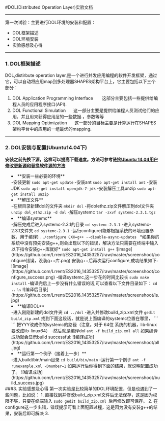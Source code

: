 #DOL(Distributed Operation Layer)实验文档

------
第一次试验：主要进行DOL环境的安装和配置：
 * DOL框架描述
 * DOL环境安装
 * 实验感想及心得
 
----------

### 1. DOL框架描述

 DOL,distirbute operation layer,是一个进行并发应用编程的软件开发框架，通过它，可以自动将应用map到多处理器SHAPES架构平台上，它主要包括以下三个部分：
1. DOL Application Programming Interface
   &ensp;&ensp;&ensp; 这部分主要包括一些提供给编程人员的应用程序接口(API).
2. DOL Functional Simulation
    &ensp;&ensp;&ensp;这一部分主要是提供给编程人员测试他们的应用，并且用来获得应用层的一些数据.，参数等等
3. DOL Mapping Optimization
    &ensp;&ensp;&ensp;这一部分的目标主要是计算运行在SHAPES架构平台中的应用的一组最优的mapping.
 ---
### 2. DOL安装与配置(Ubuntu14.04下)
**安装之前先换下源，这样可以提高下载速度。方法可参考链接[Ubuntu 14.04用户修改更新源和替换软件源的方法](http://www.linuxidc.com/Linux/2014-04/100476.htm)**
<div style="margin-left:20px">
    <li>**安装一些必要的环境**</li>
    -安装更新
    <code>sudo apt-get update</code>
    -安装ant
    <code>sudo apt-get install ant</code>
    -安装JDK
    <code>sudo apt-get install openjdk-7-jdk</code>
    -安装解压工具unzip
    <code>sudo apt-get install unzip</code>
    <li>**解压文件**</li>
    -在根目录新建dol的文件夹
    <code>mkdir dol</code>
    -将dolethz.zip文件解压到dol文件夹
    <code>unzip dol_ethz.zip -d dol</code>
    -解压systemc
    <code>tar -zxvf systemc-2.3.1.tgz</code>
    <li>**编译systemc**</li>
    -解压完成后进入systemc-2.3.1的目录
    <code>cd systemc-2.3.1</code>
    -进入systemc-2.3.1文件夹
    <code>cd systemc-2.3.1</code>
    -运行configure(能够根据系统的环境设置参数，用于编译)
    <code>../configure CXX=g++ --disable-async-updates </code>
    *如果你的系统中没有预先安装g++,则会出现以下的错误，解决方法只需要在终端中输入以下指令安装g++库就好*
    <code>sudo apt-get install g++</code>
    ![image](https://github.com/Lrrent/ES2016_14353257/raw/master/screenshoot/configure错误，没装g++库.png)
    安装g++后再次运行configure,成功结果如下:
    ![image](https://github.com/Lrrent/ES2016_14353257/raw/master/screenshoot/configure_success.png)
    -编译systemc,这一步花的时间比较长
    <code>sudo make install</code>
    -编译完后上一步没有什么错误的话,可以查看以下文件目录如下：
    <code>cd ..</code>
    <code>ls</code>
    ![编译后目录](https://github.com/Lrrent/ES2016_14353257/raw/master/screenshoot/ls.jpg)
    <li>**编译DOL**</li>
    -进入刚刚新建的dol文件夹
    <code>cd ../dol</code>
    -进入并修改build_zip.xml文件
    <code>gedit build_zip.xml</code>
    找到下面这段话，就是说上面编译的systemc位置在哪里，
    ```
    <property name="systemc.inc" value="YYY/include"/>
    <property name="systemc.lib" value="YYY/lib-linux/libsystemc.a"/>
    ```
    把YYY改成你的systemc的路径（注意，对于  64位 系统的机器，lib-linux要改成lib-linux64）
    -然后就是编译dol
    <code>ant -f build_zip.xml all</code>
    如果编译成功就会显示build successful:
    ![编译成功](https://github.com/Lrrent/ES2016_14353257/raw/master/screenshoot/all.jpg)
    <li>**运行第一个例子（接着上一步）**</li>
    -进入build/bin/main目录
    <code>cd build/bin/main</code>
    -运行第一个例子
    <code>ant -f runexample.xml -Dnumber=1</code>
    如果运行后你得到下面的结果，就说明配置成功了。
    ![编译成功](https://github.com/Lrrent/ES2016_14353257/raw/master/screenshoot/build_success.jpg)
</div>
###3. 实验感想及心得
第一次实验是比较简单的DOL环境配置，但是也遇到了一些问题，比如说：
1. 直接找到并修改build_zip.xml文件后无法保存，这是因为权限不够，只要在终端输入 <code>sudo gedit build_zip.xml </code>后再修改即可保存。
2. 在configure这一步出错，错误提示可看上面配置过程，这是因为没有安装g++的结果，安装后即可解决
3. 

